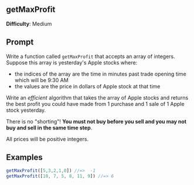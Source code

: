 ## getMaxProfit 

**Difficulty**: Medium

## Prompt 

Write a function called `getMaxProfit` that accepts an array of integers. Suppose this array is yesterday's Apple stocks where: 

* the indices of the array are the time in minutes past trade opening time which will be 9:30 AM
* the values are the price in dollars of Apple stock at that time

Write an *efficient* algorithm that takes the array of Apple stocks and returns the best profit you could have made from 1 purchase and 1 sale of 1 Apple stock yesterday.

There is no "shorting"! **You must not buy before you sell and you may not buy and sell in the same time step**.

All prices will be positive integers.

## Examples 

```js
getMaxProfit([5,3,2,1,0]) //=>  -1
getMaxProfit([10, 7, 5, 8, 11, 9]) //=> 6
```